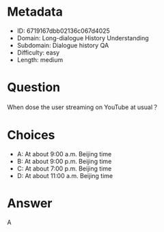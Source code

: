 # Metadata

- ID: 6719167dbb02136c067d4025
- Domain: Long-dialogue History Understanding
- Subdomain: Dialogue history QA
- Difficulty: easy
- Length: medium

# Question

When dose the user streaming on YouTube at usual？

# Choices

- A: At about 9:00 a.m. Beijing time
- B: At about 9:00 p.m. Beijing time
- C: At about 7:00 p.m. Beijing time
- D: At about 11:00 a.m. Beijing time

# Answer

A
